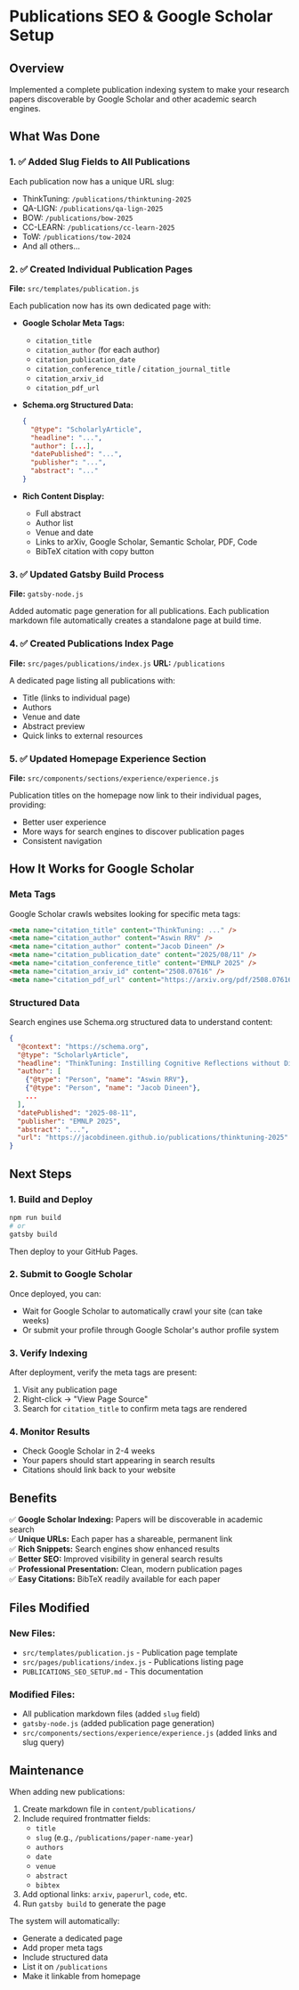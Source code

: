 # Publications SEO & Google Scholar Setup

## Overview

Implemented a complete publication indexing system to make your research papers discoverable by Google Scholar and other academic search engines.

## What Was Done

### 1. ✅ Added Slug Fields to All Publications

Each publication now has a unique URL slug:

- ThinkTuning: `/publications/thinktuning-2025`
- QA-LIGN: `/publications/qa-lign-2025`
- BOW: `/publications/bow-2025`
- CC-LEARN: `/publications/cc-learn-2025`
- ToW: `/publications/tow-2024`
- And all others...

### 2. ✅ Created Individual Publication Pages

**File:** `src/templates/publication.js`

Each publication now has its own dedicated page with:

- **Google Scholar Meta Tags:**

  - `citation_title`
  - `citation_author` (for each author)
  - `citation_publication_date`
  - `citation_conference_title` / `citation_journal_title`
  - `citation_arxiv_id`
  - `citation_pdf_url`

- **Schema.org Structured Data:**

  ```json
  {
    "@type": "ScholarlyArticle",
    "headline": "...",
    "author": [...],
    "datePublished": "...",
    "publisher": "...",
    "abstract": "..."
  }
  ```

- **Rich Content Display:**
  - Full abstract
  - Author list
  - Venue and date
  - Links to arXiv, Google Scholar, Semantic Scholar, PDF, Code
  - BibTeX citation with copy button

### 3. ✅ Updated Gatsby Build Process

**File:** `gatsby-node.js`

Added automatic page generation for all publications. Each publication markdown file automatically creates a standalone page at build time.

### 4. ✅ Created Publications Index Page

**File:** `src/pages/publications/index.js`
**URL:** `/publications`

A dedicated page listing all publications with:

- Title (links to individual page)
- Authors
- Venue and date
- Abstract preview
- Quick links to external resources

### 5. ✅ Updated Homepage Experience Section

**File:** `src/components/sections/experience/experience.js`

Publication titles on the homepage now link to their individual pages, providing:

- Better user experience
- More ways for search engines to discover publication pages
- Consistent navigation

## How It Works for Google Scholar

### Meta Tags

Google Scholar crawls websites looking for specific meta tags:

```html
<meta name="citation_title" content="ThinkTuning: ..." />
<meta name="citation_author" content="Aswin RRV" />
<meta name="citation_author" content="Jacob Dineen" />
<meta name="citation_publication_date" content="2025/08/11" />
<meta name="citation_conference_title" content="EMNLP 2025" />
<meta name="citation_arxiv_id" content="2508.07616" />
<meta name="citation_pdf_url" content="https://arxiv.org/pdf/2508.07616.pdf" />
```

### Structured Data

Search engines use Schema.org structured data to understand content:

```json
{
  "@context": "https://schema.org",
  "@type": "ScholarlyArticle",
  "headline": "ThinkTuning: Instilling Cognitive Reflections without Distillation",
  "author": [
    {"@type": "Person", "name": "Aswin RRV"},
    {"@type": "Person", "name": "Jacob Dineen"},
    ...
  ],
  "datePublished": "2025-08-11",
  "publisher": "EMNLP 2025",
  "abstract": "...",
  "url": "https://jacobdineen.github.io/publications/thinktuning-2025"
}
```

## Next Steps

### 1. Build and Deploy

```bash
npm run build
# or
gatsby build
```

Then deploy to your GitHub Pages.

### 2. Submit to Google Scholar

Once deployed, you can:

- Wait for Google Scholar to automatically crawl your site (can take weeks)
- Or submit your profile through Google Scholar's author profile system

### 3. Verify Indexing

After deployment, verify the meta tags are present:

1. Visit any publication page
2. Right-click → "View Page Source"
3. Search for `citation_title` to confirm meta tags are rendered

### 4. Monitor Results

- Check Google Scholar in 2-4 weeks
- Your papers should start appearing in search results
- Citations should link back to your website

## Benefits

✅ **Google Scholar Indexing:** Papers will be discoverable in academic search  
✅ **Unique URLs:** Each paper has a shareable, permanent link  
✅ **Rich Snippets:** Search engines show enhanced results  
✅ **Better SEO:** Improved visibility in general search results  
✅ **Professional Presentation:** Clean, modern publication pages  
✅ **Easy Citations:** BibTeX readily available for each paper

## Files Modified

### New Files:

- `src/templates/publication.js` - Publication page template
- `src/pages/publications/index.js` - Publications listing page
- `PUBLICATIONS_SEO_SETUP.md` - This documentation

### Modified Files:

- All publication markdown files (added `slug` field)
- `gatsby-node.js` (added publication page generation)
- `src/components/sections/experience/experience.js` (added links and slug query)

## Maintenance

When adding new publications:

1. Create markdown file in `content/publications/`
2. Include required frontmatter fields:
   - `title`
   - `slug` (e.g., `/publications/paper-name-year`)
   - `authors`
   - `date`
   - `venue`
   - `abstract`
   - `bibtex`
3. Add optional links: `arxiv`, `paperurl`, `code`, etc.
4. Run `gatsby build` to generate the page

The system will automatically:

- Generate a dedicated page
- Add proper meta tags
- Include structured data
- List it on `/publications`
- Make it linkable from homepage
